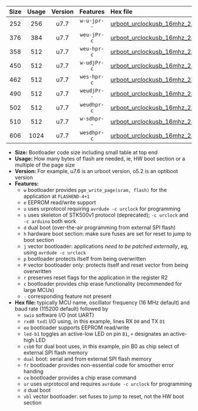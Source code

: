 |Size|Usage|Version|Features|Hex file|
|:-:|:-:|:-:|:-:|:--|
|252|256|u7.7|`w-u-jpr--`|[urboot_urclockusb_16mhz_230400bps_swio_rxd0_txd1_led+d5_ur_vbl.hex](https://raw.githubusercontent.com/stefanrueger/urboot.hex/main/boards/urclockusb/fcpu_16mhz/230400_bps/urboot_urclockusb_16mhz_230400bps_swio_rxd0_txd1_led+d5_ur_vbl.hex)|
|376|384|u7.7|`weu-jPr-c`|[urboot_urclockusb_16mhz_230400bps_swio_rxd0_txd1_ee_led+d5_fr_ce_ur_vbl.hex](https://raw.githubusercontent.com/stefanrueger/urboot.hex/main/boards/urclockusb/fcpu_16mhz/230400_bps/urboot_urclockusb_16mhz_230400bps_swio_rxd0_txd1_ee_led+d5_fr_ce_ur_vbl.hex)|
|358|512|u7.7|`weu-hpr-c`|[urboot_urclockusb_16mhz_230400bps_swio_rxd0_txd1_ee_led+d5_fr_ce_ur.hex](https://raw.githubusercontent.com/stefanrueger/urboot.hex/main/boards/urclockusb/fcpu_16mhz/230400_bps/urboot_urclockusb_16mhz_230400bps_swio_rxd0_txd1_ee_led+d5_fr_ce_ur.hex)|
|450|512|u7.7|`w-udjPr-c`|[urboot_urclockusb_16mhz_230400bps_swio_rxd0_txd1_led+d5_csb0_dual_fr_ce_ur_vbl.hex](https://raw.githubusercontent.com/stefanrueger/urboot.hex/main/boards/urclockusb/fcpu_16mhz/230400_bps/urboot_urclockusb_16mhz_230400bps_swio_rxd0_txd1_led+d5_csb0_dual_fr_ce_ur_vbl.hex)|
|462|512|u7.7|`wes-hpr-c`|[urboot_urclockusb_16mhz_230400bps_swio_rxd0_txd1_ee_led+d5_fr_ce.hex](https://raw.githubusercontent.com/stefanrueger/urboot.hex/main/boards/urclockusb/fcpu_16mhz/230400_bps/urboot_urclockusb_16mhz_230400bps_swio_rxd0_txd1_ee_led+d5_fr_ce.hex)|
|490|512|u7.7|`weudjPr--`|[urboot_urclockusb_16mhz_230400bps_swio_rxd0_txd1_ee_led+d5_csb0_dual_fr_ur_vbl.hex](https://raw.githubusercontent.com/stefanrueger/urboot.hex/main/boards/urclockusb/fcpu_16mhz/230400_bps/urboot_urclockusb_16mhz_230400bps_swio_rxd0_txd1_ee_led+d5_csb0_dual_fr_ur_vbl.hex)|
|502|512|u7.7|`weudhpr-c`|[urboot_urclockusb_16mhz_230400bps_swio_rxd0_txd1_ee_led+d5_csb0_dual_fr_ce_ur.hex](https://raw.githubusercontent.com/stefanrueger/urboot.hex/main/boards/urclockusb/fcpu_16mhz/230400_bps/urboot_urclockusb_16mhz_230400bps_swio_rxd0_txd1_ee_led+d5_csb0_dual_fr_ce_ur.hex)|
|510|512|u7.7|`w-sdhpr--`|[urboot_urclockusb_16mhz_230400bps_swio_rxd0_txd1_led+d5_csb0_dual_fr.hex](https://raw.githubusercontent.com/stefanrueger/urboot.hex/main/boards/urclockusb/fcpu_16mhz/230400_bps/urboot_urclockusb_16mhz_230400bps_swio_rxd0_txd1_led+d5_csb0_dual_fr.hex)|
|606|1024|u7.7|`wesdhpr-c`|[urboot_urclockusb_16mhz_230400bps_swio_rxd0_txd1_ee_led+d5_csb0_dual_fr_ce.hex](https://raw.githubusercontent.com/stefanrueger/urboot.hex/main/boards/urclockusb/fcpu_16mhz/230400_bps/urboot_urclockusb_16mhz_230400bps_swio_rxd0_txd1_ee_led+d5_csb0_dual_fr_ce.hex)|

- **Size:** Bootloader code size including small table at top end
- **Usage:** How many bytes of flash are needed, ie, HW boot section or a multiple of the page size
- **Version:** For example, u7.6 is an urboot version, o5.2 is an optiboot version
- **Features:**
  + `w` bootloader provides `pgm_write_page(sram, flash)` for the application at `FLASHEND-4+1`
  + `e` EEPROM read/write support
  + `u` uses urprotocol requiring `avrdude -c urclock` for programming
  + `s` uses skeleton of STK500v1 protocol (deprecated); `-c urclock` and `-c arduino` both work
  + `d` dual boot (over-the-air programming from external SPI flash)
  + `h` hardware boot section: make sure fuses are set for reset to jump to boot section
  + `j` vector bootloader: applications *need to be patched externally*, eg, using `avrdude -c urclock`
  + `p` bootloader protects itself from being overwritten
  + `P` vector bootloader only: protects itself and reset vector from being overwritten
  + `r` preserves reset flags for the application in the register R2
  + `c` bootloader provides chip erase functionality (recommended for large MCUs)
  + `-` corresponding feature not present
- **Hex file:** typically MCU name, oscillator frequency (16 MHz default) and baud rate (115200 default) followed by
  + `swio` software I/O (not UART)
  + `rxd0 txd1` I/O using, in this example, lines RX `D0` and TX `D1`
  + `ee` bootloader supports EEPROM read/write
  + `led-b1` toggles an active-low LED on pin `B1`, `+` designates an active-high LED
  + `csb0` for dual boot uses, in this example, pin B0 as chip select of external SPI flash memory
  + `dual` boot: serial and from external SPI flash memory
  + `fr` bootloader provides non-essential code for smoother error handing
  + `ce` bootloader provides a chip erase command
  + `ur` uses urprotocol and requires `avrdude -c urclock` for programming
  + `d` dual boot
  + `vbl` vector bootloader: set fuses to jump to reset, not the HW boot section
